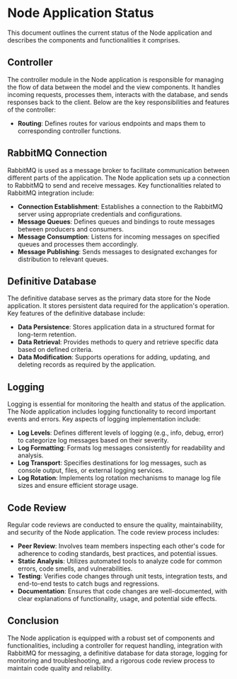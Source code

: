 # Node Application Status

This document outlines the current status of the Node application and describes the components and functionalities it comprises.

## Controller

The controller module in the Node application is responsible for managing the flow of data between the model and the view components. It handles incoming requests, processes them, interacts with the database, and sends responses back to the client. Below are the key responsibilities and features of the controller:

-   **Routing**: Defines routes for various endpoints and maps them to corresponding controller functions.

## RabbitMQ Connection

RabbitMQ is used as a message broker to facilitate communication between different parts of the application. The Node application sets up a connection to RabbitMQ to send and receive messages. Key functionalities related to RabbitMQ integration include:

-   **Connection Establishment**: Establishes a connection to the RabbitMQ server using appropriate credentials and configurations.
-   **Message Queues**: Defines queues and bindings to route messages between producers and consumers.
-   **Message Consumption**: Listens for incoming messages on specified queues and processes them accordingly.
-   **Message Publishing**: Sends messages to designated exchanges for distribution to relevant queues.

## Definitive Database

The definitive database serves as the primary data store for the Node application. It stores persistent data required for the application's operation. Key features of the definitive database include:

-   **Data Persistence**: Stores application data in a structured format for long-term retention.
-   **Data Retrieval**: Provides methods to query and retrieve specific data based on defined criteria.
-   **Data Modification**: Supports operations for adding, updating, and deleting records as required by the application.

## Logging

Logging is essential for monitoring the health and status of the application. The Node application includes logging functionality to record important events and errors. Key aspects of logging implementation include:

-   **Log Levels**: Defines different levels of logging (e.g., info, debug, error) to categorize log messages based on their severity.
-   **Log Formatting**: Formats log messages consistently for readability and analysis.
-   **Log Transport**: Specifies destinations for log messages, such as console output, files, or external logging services.
-   **Log Rotation**: Implements log rotation mechanisms to manage log file sizes and ensure efficient storage usage.

## Code Review

Regular code reviews are conducted to ensure the quality, maintainability, and security of the Node application. The code review process includes:

-   **Peer Review**: Involves team members inspecting each other's code for adherence to coding standards, best practices, and potential issues.
-   **Static Analysis**: Utilizes automated tools to analyze code for common errors, code smells, and vulnerabilities.
-   **Testing**: Verifies code changes through unit tests, integration tests, and end-to-end tests to catch bugs and regressions.
-   **Documentation**: Ensures that code changes are well-documented, with clear explanations of functionality, usage, and potential side effects.

## Conclusion

The Node application is equipped with a robust set of components and functionalities, including a controller for request handling, integration with RabbitMQ for messaging, a definitive database for data storage, logging for monitoring and troubleshooting, and a rigorous code review process to maintain code quality and reliability.
